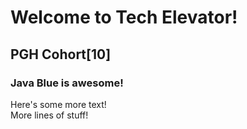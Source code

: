 # Welcome to Tech Elevator!
## PGH Cohort[10]

### Java Blue is awesome!

Here's some more text!  
More lines of stuff!  
